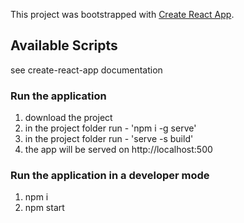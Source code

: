 This project was bootstrapped with [Create React App](https://github.com/facebook/create-react-app).

## Available Scripts

see create-react-app documentation 

### Run the application

1. download the project
2. in the project folder run - 'npm i -g serve'
3. in the project folder run - 'serve -s build'
4. the app will be served on http://localhost:500

### Run the application in a developer mode 

1. npm i 
2. npm start